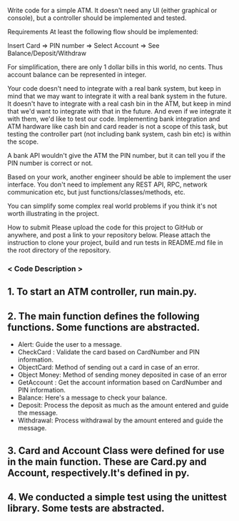 Write code for a simple ATM. It doesn't need any UI (either graphical or console), but a controller should be implemented and tested.



Requirements
At least the following flow should be implemented:

Insert Card => PIN number => Select Account => See Balance/Deposit/Withdraw



For simplification, there are only 1 dollar bills in this world, no cents. Thus account balance can be represented in integer.



Your code doesn't need to integrate with a real bank system, but keep in mind that we may want to integrate it with a real bank system in the future. It doesn't have to integrate with a real cash bin in the ATM, but keep in mind that we'd want to integrate with that in the future. And even if we integrate it with them, we'd like to test our code. Implementing bank integration and ATM hardware like cash bin and card reader is not a scope of this task, but testing the controller part (not including bank system, cash bin etc) is within the scope.



A bank API wouldn't give the ATM the PIN number, but it can tell you if the PIN number is correct or not.



Based on your work, another engineer should be able to implement the user interface. You don't need to implement any REST API, RPC, network communication etc, but just functions/classes/methods, etc.



You can simplify some complex real world problems if you think it's not worth illustrating in the project.



How to submit
Please upload the code for this project to GitHub or anywhere, and post a link to your repository below. Please attach the instruction to clone your project, build and run tests in README.md file in the root directory of the repository.










### < Code Description > 
## 1. To start an ATM controller, run main.py.
## 2. The main function defines the following functions. Some functions are abstracted.
- Alert: Guide the user to a message.
- CheckCard : Validate the card based on CardNumber and PIN information.
- ObjectCard: Method of sending out a card in case of an error.
- Object Money: Method of sending money deposited in case of an error
- GetAccount : Get the account information based on CardNumber and PIN information.
- Balance: Here's a message to check your balance.
- Deposit: Process the deposit as much as the amount entered and guide the message.
- Withdrawal: Process withdrawal by the amount entered and guide the message.

## 3. Card and Account Class were defined for use in the main function. These are Card.py and Account, respectively.It's defined in py.

## 4. We conducted a simple test using the unittest library. Some tests are abstracted.
